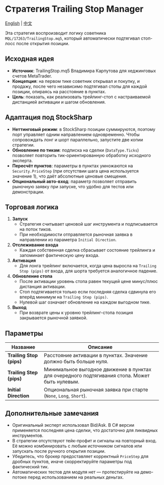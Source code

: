 # Стратегия Trailing Stop Manager
[English](README.md) | [中文](README_cn.md)

Эта стратегия воспроизводит логику советника `MQL/17263/TrailingStop.mq5`, который автоматически подтягивал стоп-лосс после открытия позиции.

## Исходная идея
- **Источник**: TrailingStop.mq5 Владимира Карпутова для хеджинговых счетов MetaTrader.
- **Концепция**: на первом тике советник открывал и покупку, и продажу, после чего независимо подтягивал стопы для каждой позиции, опираясь на расстояние в пунктах.
- **Цель**: показать, как реализовать трейлинг-стоп с настраиваемой дистанцией активации и шагом обновления.

## Адаптация под StockSharp
- **Неттинговый режим**: в StockSharp позиции суммируются, поэтому порт управляет одним направлением одновременно. Чтобы сопровождать лонг и шорт параллельно, запустите две копии стратегии.
- **Обновление по тикам**: подписка на сделки (`DataType.Ticks`) позволяет повторить тик-ориентированную обработку исходного эксперта.
- **Пересчёт пунктов**: параметры в пунктах умножаются на `Security.PriceStep` (при отсутствии шага цена используется значение 1), что даёт абсолютные ценовые смещения.
- **Опциональный авто-вход**: параметр позволяет отправить рыночную заявку при запуске, что удобно для тестов или демонстрации.

## Торговая логика
1. **Запуск**
   - Стратегия считывает ценовой шаг инструмента и подписывается на поток тиков.
   - При необходимости отправляется рыночная заявка в направлении из параметра `Initial Direction`.
2. **Отслеживание входа**
   - Каждая собственная сделка сбрасывает состояние трейлинга и запоминает фактическую цену входа.
3. **Активация**
   - Для лонга трейлинг включается, когда цена выросла на `Trailing Stop (pips)` от входа, для шорта требуется аналогичное падение.
4. **Обновление стопа**
   - После активации уровень стопа равен текущей цене минус/плюс дистанция активации.
   - Стоп подтягивается только если последняя сделка сдвинула его вперёд минимум на `Trailing Step (pips)`.
   - Нулевой шаг означает обновление на каждом выгодном тике.
5. **Выход**
   - При возврате цены к уровню трейлинг-стопа позиция закрывается рыночной заявкой.

## Параметры
| Название | Описание |
| --- | --- |
| **Trailing Stop (pips)** | Расстояние активации в пунктах. Значение должно быть больше нуля. |
| **Trailing Step (pips)** | Минимальное выгодное движение в пунктах для очередного подтягивания стопа. Может быть нулевым. |
| **Initial Direction** | Опциональная рыночная заявка при старте (`None`, `Long`, `Short`). |

## Дополнительные замечания
- Оригинальный эксперт использовал Bid/Ask. В C# версии применяется последняя цена сделки, что достаточно для ликвидных инструментов.
- В стратегии отсутствуют тейк-профит и сигналы на повторный вход. Её можно комбинировать с любым источником сигналов или запускать после ручного открытия позиции.
- Убедитесь, что брокер предоставляет корректный `PriceStep` для дробных пунктов, иначе скорректируйте параметры под фактический тик.
- Автоматических тестов для модуля нет — протестируйте на демо-потоке перед использованием на реальных деньгах.
